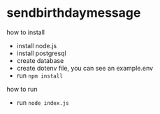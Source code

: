 # sendbirthdaymessage

how to install
 - install node.js
 - install postgresql
 - create database
 - create dotenv file, you can see an example.env
 - run `npm install`

how to run 
 - run `node index.js`